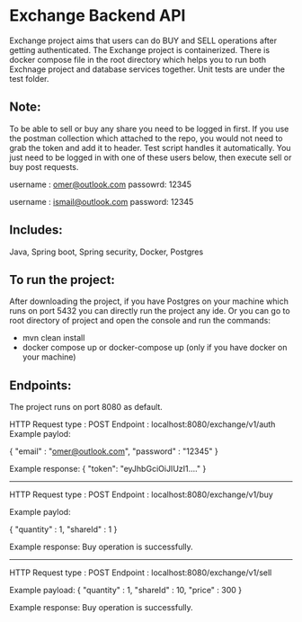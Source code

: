 # Exchange Backend API
Exchange project aims that users can do BUY and SELL operations after getting authenticated. The Exchange project is containerized. There is docker compose file in the root directory which helps you to run both Exchnage project and database services together.
Unit tests are under the test folder.

## Note:
To be able to sell or buy any share you need to be logged in first. If you use the postman collection which attached to the repo, you would not need to grab the token and add it to header. Test script handles it automatically. You just need to be logged in with one of these users below, then execute sell or buy post requests.

username : omer@outlook.com passowrd: 12345

username : ismail@outlook.com password: 12345

## Includes:
Java, Spring boot, Spring security, Docker, Postgres

## To run the project:
After downloading the project, if you have Postgres on your machine which runs on port 5432 you can directly run the project any ide.
Or you can go to root directory of project and open the console and run the commands:
 - mvn clean install
 - docker compose up or docker-compose up (only if you have docker on your machine)

## Endpoints:
The project runs on port 8080 as default.

HTTP Request type : POST
Endpoint : localhost:8080/exchange/v1/auth
Example paylod:

{
    "email" : "omer@outlook.com",
    "password" : "12345"
}

Example response:
{
    "token": "eyJhbGciOiJIUzI1...."
}

***********************************************************

HTTP Request type : POST
Endpoint : localhost:8080/exchange/v1/buy

Example paylod:

{
    "quantity" : 1,
    "shareId" : 1
}

Example response:
Buy operation is successfully.

***********************************************************

HTTP Request type : POST
Endpoint : localhost:8080/exchange/v1/sell

Example payload:
{
    "quantity" : 1,
    "shareId" : 10,
    "price" : 300
}

Example response:
Buy operation is successfully.
